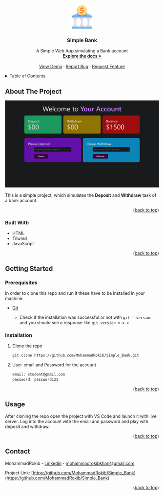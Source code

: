 <a name="readme-top"></a>

<!-- PROJECT LOGO -->

<br />
<div align="center">
  <a href="https://github.com/MohammadRokib/Simple_Bank">
    <img src="images/logo.png" alt="Logo" width="80" height="80">
  </a>

<h3 align="center">Simple Bank</h3>

<p align="center">
    A Simple Web App simulating a Bank account
    <br />
    <a href="https://github.com/MohammadRokib/Simple_Bank"><strong>Explore the docs »</strong></a>
    <br />
    <br />
    <a href="https://mohammadrokib.github.io/Simple_Bank/">View Demo</a>
    ·
    <a href="https://github.com/MohammadRokib/Simple_Bank/issues">Report Bug</a>
    ·
    <a href="https://github.com/MohammadRokib/Simple_Bank/issues">Request Feature</a>
  </p>
</div>

<!-- TABLE OF CONTENTS -->

<details>
  <summary>Table of Contents</summary>
  <ol>
    <li>
      <a href="#about-the-project">About The Project</a>
      <ul>
        <li><a href="#built-with">Built With</a></li>
      </ul>
    </li>
    <li>
      <a href="#getting-started">Getting Started</a>
      <ul>
        <li><a href="#prerequisites">Prerequisites</a></li>
        <li><a href="#installation">Installation</a></li>
      </ul>
    </li>
    <li><a href="#usage">Usage</a></li>
    <li><a href="#contact">Contact</a></li>
  </ol>
</details>

<!-- ABOUT THE PROJECT -->

## About The Project

[![Product Name Screen Shot][product-screenshot]]()

This is a simple project, which simulates the **Deposit** and **Withdraw** task of a bank account.

<p align="right">(<a href="#readme-top">back to top</a>)</p>

### Built With

* HTML
* Tilwind
* JavaScript

<p align="right">(<a href="#readme-top">back to top</a>)</p>

<!-- GETTING STARTED -->

## Getting Started

### Prerequisites

In order to clone this repo and run it these have to be installed in your machine.

- [Git](https://git-scm.com/book/en/v2/Getting-Started-Installing-Git)
  
  - Check if the installation was successful or not with `git --version` and you should see a response like `git version x.x.x`

### Installation

1. Clone the repo
   
   ```sh
   git clone https://github.com/MohammadRokib/Simple_Bank.git
   ```

2. User-email and Password for the account
   
   ```sh
   email: student@gmail.com
   password: password123
   ```

<p align="right">(<a href="#readme-top">back to top</a>)</p>

<!-- USAGE EXAMPLES -->

## Usage

After cloning the repo open the project with VS Code and launch it with live server. Log into the account with the email and password and play with deposit and withdraw.

<p align="right">(<a href="#readme-top">back to top</a>)</p>

<!-- CONTACT -->

## Contact

MohammadRokib - [Linkedin](https://www.linkedin.com/in/m0hammadrokib/) - mohammadrokibkhan@gmail.com

Project Link: [https://github.com/MohammadRokib/Simple_Bank](https://github.com/MohammadRokib/Simple_Bank)

<p align="right">(<a href="#readme-top">back to top</a>)</p>

[product-screenshot]: images/project.png
